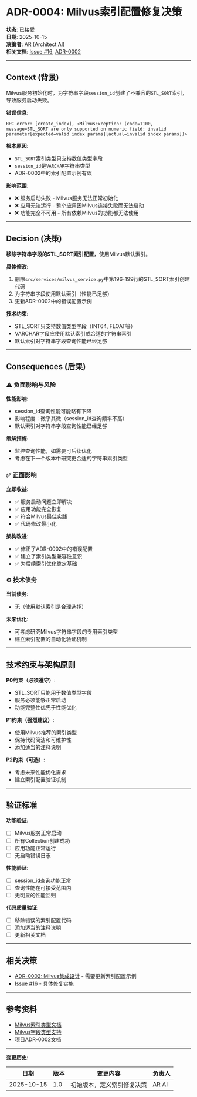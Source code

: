 # ADR-0004: Milvus索引配置修复决策

**状态**: 已接受  
**日期**: 2025-10-15  
**决策者**: AR (Architect AI)  
**相关文档**: [Issue #16](https://github.com/alx18779-coder/website-live-chat-agent/issues/16), [ADR-0002](./0002-milvus-integration.md)

---

## Context (背景)

Milvus服务初始化时，为字符串字段`session_id`创建了不兼容的`STL_SORT`索引，导致服务启动失败。

**错误信息**:
```
RPC error: [create_index], <MilvusException: (code=1100, message=STL_SORT are only supported on numeric field: invalid parameter[expected=valid index params][actual=invalid index params])>
```

**根本原因**:
- `STL_SORT`索引类型只支持数值类型字段
- `session_id`是`VARCHAR`字符串类型
- ADR-0002中的索引配置示例有误

**影响范围**:
- ❌ 服务启动失败 - Milvus服务无法正常初始化
- ❌ 应用无法运行 - 整个应用因Milvus连接失败而无法启动
- ❌ 功能完全不可用 - 所有依赖Milvus的功能都无法使用

---

## Decision (决策)

**移除字符串字段的STL_SORT索引配置**，使用Milvus默认索引。

**具体修改**:
1. 删除`src/services/milvus_service.py`中第196-199行的STL_SORT索引创建代码
2. 为字符串字段使用默认索引（性能已足够）
3. 更新ADR-0002中的错误配置示例

**技术约束**:
- STL_SORT只支持数值类型字段（INT64, FLOAT等）
- VARCHAR字段应使用默认索引或合适的字符串索引
- 默认索引对字符串字段查询性能已经足够

---

## Consequences (后果)

### ⚠️ 负面影响与风险

**性能影响**:
- session_id查询性能可能略有下降
- 影响程度：微乎其微（session_id查询频率不高）
- 默认索引对字符串字段查询性能已经足够

**缓解措施**:
- 监控查询性能，如需要可后续优化
- 考虑在下一个版本中研究更合适的字符串索引类型

### ✅ 正面影响

**立即收益**:
- ✅ 服务启动问题立即解决
- ✅ 应用功能完全恢复
- ✅ 符合Milvus最佳实践
- ✅ 代码修改最小化

**架构改进**:
- ✅ 修正了ADR-0002中的错误配置
- ✅ 建立了索引类型兼容性意识
- ✅ 为后续索引优化奠定基础

### ⚙️ 技术债务

**当前债务**:
- 无（使用默认索引是合理选择）

**未来优化**:
- 可考虑研究Milvus字符串字段的专用索引类型
- 建立索引配置的自动化验证机制

---

## 技术约束与架构原则

**P0约束（必须遵守）**:
- STL_SORT只能用于数值类型字段
- 服务必须能够正常启动
- 功能完整性优先于性能优化

**P1约束（强烈建议）**:
- 使用Milvus推荐的索引类型
- 保持代码简洁和可维护性
- 添加适当的注释说明

**P2约束（可选）**:
- 考虑未来性能优化需求
- 建立索引配置验证机制

---

## 验证标准

**功能验证**:
- [ ] Milvus服务正常启动
- [ ] 所有Collection创建成功
- [ ] 应用功能正常运行
- [ ] 无启动错误日志

**性能验证**:
- [ ] session_id查询功能正常
- [ ] 查询性能在可接受范围内
- [ ] 无明显的性能回归

**代码质量验证**:
- [ ] 移除错误的索引配置代码
- [ ] 添加适当的注释说明
- [ ] 更新相关文档

---

## 相关决策

- [ADR-0002: Milvus集成设计](./0002-milvus-integration.md) - 需要更新索引配置示例
- [Issue #16](https://github.com/alx18779-coder/website-live-chat-agent/issues/16) - 具体修复实施

---

## 参考资料

- [Milvus索引类型文档](https://milvus.io/docs/index.md)
- [Milvus字段类型支持](https://milvus.io/docs/schema.md)
- 项目ADR-0002文档

---

**变更历史**:

| 日期 | 版本 | 变更内容 | 负责人 |
|---|---|---|---|
| 2025-10-15 | 1.0 | 初始版本，定义索引修复决策 | AR AI |
